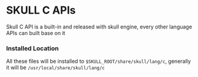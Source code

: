 SKULL C APIs
============

Skull C API is a built-in and released with skull engine, every other language
APIs can built base on it

### Installed Location
All these files will be installed to `$SKULL_ROOT/share/skull/lang/c`, generally
it will be `/usr/local/share/skull/lang/c`
